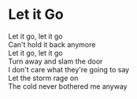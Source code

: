 # Let it Go

Let it go, let it go\
Can't hold it back anymore\
Let it go, let it go\
Turn away and slam the door\
I don't care what they're going to say\
Let the storm rage on\
The cold never bothered me anyway
